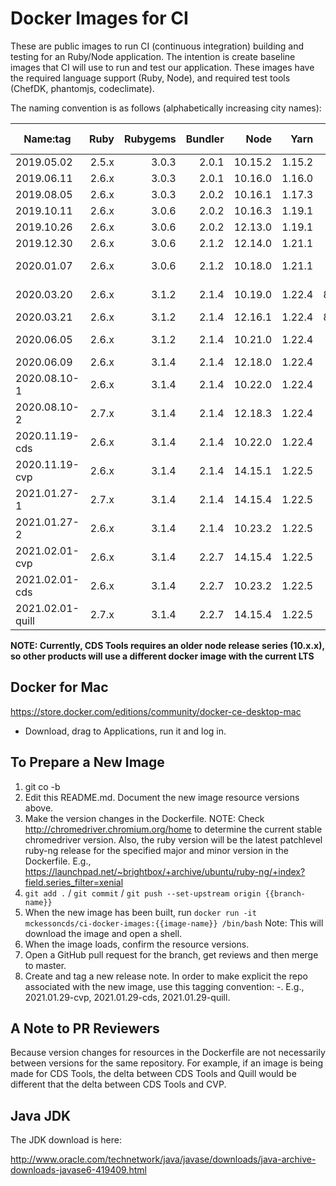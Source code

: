 Docker Images for CI
====================

These are public images to run CI (continuous integration) building and testing for an Ruby/Node application. The intention is create baseline images that CI will use to run and test our application. These images have the required language support (Ruby, Node), and required test tools (ChefDK, phantomjs, codeclimate).

The naming convention is as follows (alphabetically increasing city names):

| Name:tag         | Ruby  | Rubygems | Bundler |  Node   |  Yarn  | chromedriver  | Git Repos  |
|------------------|------:|---------:|--------:|--------:|-------:|--------------:|-----------:|
| 2019.05.02       | 2.5.x |  3.0.3   |  2.0.1  | 10.15.2 | 1.15.2 | 74.0.3729.6   |            |
| 2019.06.11       | 2.6.x |  3.0.3   |  2.0.1  | 10.16.0 | 1.16.0 | 75.0.3770.8   |            |
| 2019.08.05       | 2.6.x |  3.0.3   |  2.0.2  | 10.16.1 | 1.17.3 | 76.0.3809.68  |            |
| 2019.10.11       | 2.6.x |  3.0.6   |  2.0.2  | 10.16.3 | 1.19.1 | 77.0.3865.40  |            |
| 2019.10.26       | 2.6.x |  3.0.6   |  2.0.2  | 12.13.0 | 1.19.1 | 78.0.3904.70  | cvp/quill  |
| 2019.12.30       | 2.6.x |  3.0.6   |  2.1.2  | 12.14.0 | 1.21.1 | 79.0.3945.36  | cvp/quill  |
| 2020.01.07       | 2.6.x |  3.0.6   |  2.1.2  | 10.18.0 | 1.21.1 | 79.0.3945.36  | cds-tools  |
| 2020.03.20       | 2.6.x |  3.1.2   |  2.1.4  | 10.19.0 | 1.22.4 | 80.0.3987.106 | cds-tools  |
| 2020.03.21       | 2.6.x |  3.1.2   |  2.1.4  | 12.16.1 | 1.22.4 | 80.0.3987.106 | cvp/quill  |
| 2020.06.05       | 2.6.x |  3.1.2   |  2.1.4  | 10.21.0 | 1.22.4 | 83.0.4103.39  | cds-tools  |
| 2020.06.09       | 2.6.x |  3.1.4   |  2.1.4  | 12.18.0 | 1.22.4 | 83.0.4103.39  | cvp/quill  |
| 2020.08.10-1     | 2.6.x |  3.1.4   |  2.1.4  | 10.22.0 | 1.22.4 | 84.0.4147.30  | cds-tools  |
| 2020.08.10-2     | 2.7.x |  3.1.4   |  2.1.4  | 12.18.3 | 1.22.4 | 84.0.4147.30  | quill      |
| 2020.11.19-cds   | 2.6.x |  3.1.4   |  2.1.4  | 10.22.0 | 1.22.4 | 87.0.4280.20  | cds-tools  |
| 2020.11.19-cvp   | 2.6.x |  3.1.4   |  2.1.4  | 14.15.1 | 1.22.5 | 87.0.4280.20  | cvp        |
| 2021.01.27-1     | 2.7.x |  3.1.4   |  2.1.4  | 14.15.4 | 1.22.5 | 88.0.4324.96  | quill      |
| 2021.01.27-2     | 2.6.x |  3.1.4   |  2.1.4  | 10.23.2 | 1.22.5 | 88.0.4324.96  | cds-tools  |
| 2021.02.01-cvp   | 2.6.x |  3.1.4   |  2.2.7  | 14.15.4 | 1.22.5 | 88.0.4324.96  |
| 2021.02.01-cds   | 2.6.x |  3.1.4   |  2.2.7  | 10.23.2 | 1.22.5 | 88.0.4324.96  |
| 2021.02.01-quill | 2.7.x |  3.1.4   |  2.2.7  | 14.15.4 | 1.22.5 | 88.0.4324.96  |


**NOTE:  Currently, CDS Tools requires an older node release series (10.x.x), so other products will use a different docker image with the current LTS**


Docker for Mac
--------------

https://store.docker.com/editions/community/docker-ce-desktop-mac

- Download, drag to Applications, run it and log in.


To Prepare a New Image
----------------------

1. git co -b <jira ticket reference for target repo>
2. Edit this README.md. Document the new image resource versions above.
3. Make the version changes in the Dockerfile.  NOTE: Check http://chromedriver.chromium.org/home to determine the current stable chromedriver version.  Also, the ruby version will be the latest patchlevel ruby-ng release for the specified major and minor version in the Dockerfile. E.g., https://launchpad.net/~brightbox/+archive/ubuntu/ruby-ng/+index?field.series_filter=xenial
4. `git add .` / `git commit` / `git push --set-upstream origin {{branch-name}}`
5. When the new image has been built, run `docker run -it mckessoncds/ci-docker-images:{{image-name}} /bin/bash`
  Note: This will download the image and open a shell.
6. When the image loads, confirm the resource versions.
7. Open a GitHub pull request for the branch, get reviews and then merge to master.
8. Create and tag a new release note. In order to make explicit the repo associated with the new image, use this tagging convention:  <date>-<repo abbreviation>. E.g., 2021.01.29-cvp, 2021.01.29-cds, 2021.01.29-quill.
  

A Note to PR Reviewers
----------------------

Because version changes for resources in the Dockerfile are not necessarily between versions for the same repository.  For example, if an image is being made for CDS Tools, the delta between CDS Tools and Quill would be different that the delta between CDS Tools and CVP. 


Java JDK
--------

The JDK download is here:

http://www.oracle.com/technetwork/java/javase/downloads/java-archive-downloads-javase6-419409.html
